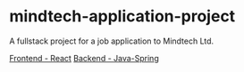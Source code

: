 # mindtech-application-project

A fullstack project for a job application to Mindtech Ltd.

[Frontend - React](frontend/README.md)
[Backend - Java-Spring](backend/README.md)
